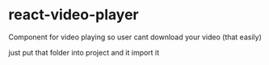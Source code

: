 # react-video-player
Component for video playing so user cant download your video (that easily)


just put that folder into project and it import it 
